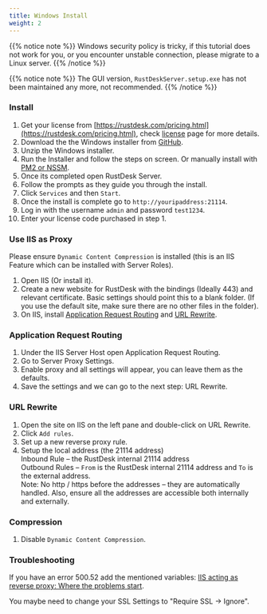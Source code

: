 ```yaml
---
title: Windows Install
weight: 2
---
```


{{% notice note %}}
Windows security policy is tricky, if this tutorial does not work for you, or you encounter unstable connection, please migrate to a Linux server.
{{% /notice %}}

{{% notice note %}}
The GUI version, `RustDeskServer.setup.exe` has not been maintained any more, not recommended.
{{% /notice %}}

### Install

1. Get your license from [https://rustdesk.com/pricing.html](https://rustdesk.com/pricing.html), check [license](https://rustdesk.com/docs/en/self-host/rustdesk-server-pro/license/) page for more details.
2. Download the the Windows installer from [GitHub](https://github.com/rustdesk/rustdesk-server-pro/releases/latest).
3. Unzip the Windows installer.
4. Run the Installer and follow the steps on screen. Or manually install with [PM2 or NSSM](https://rustdesk.com/docs/en/self-host/rustdesk-server-oss/windows/).
5. Once its completed open RustDesk Server.
6. Follow the prompts as they guide you through the install.
7. Click `Services` and then `Start`.
8. Once the install is complete go to `http://youripaddress:21114`.
9. Log in with the username `admin` and password `test1234`.
10. Enter your license code purchased in step 1.

### Use IIS as Proxy

Please ensure `Dynamic Content Compression` is installed (this is an IIS Feature which can be installed with Server Roles).
1. Open IIS (Or install it).
2. Create a new website for RustDesk with the bindings (Ideally 443) and relevant certificate. Basic settings should point this to a blank folder. (If you use the default site, make sure there are no other files in the folder).
3. On IIS, install [Application Request Routing](https://www.iis.net/downloads/microsoft/application-request-routing) and [URL Rewrite](https://learn.microsoft.com/en-us/iis/extensions/url-rewrite-module/using-the-url-rewrite-module).

### Application Request Routing

1. Under the IIS Server Host open Application Request Routing.
2. Go to Server Proxy Settings.
3. Enable proxy and all settings will appear, you can leave them as the defaults.
4. Save the settings and we can go to the next step: URL Rewrite.

### URL Rewrite

1. Open the site on IIS on the left pane and double-click on URL Rewrite.
2. Click `Add rules`.
3. Set up a new reverse proxy rule.
4. Setup the local address (the 21114 address) \
Inbound Rule – the RustDesk internal 21114 address \
Outbound Rules – `From` is the RustDesk internal 21114 address and `To` is the external address. \
Note: No http / https before the addresses – they are automatically handled. Also, ensure all the addresses are accessible both internally and externally.

### Compression

1. Disable `Dynamic Content Compression`.

### Troubleshooting

If you have an error 500.52 add the mentioned variables: [IIS acting as reverse proxy: Where the problems start](https://techcommunity.microsoft.com/t5/iis-support-blog/iis-acting-as-reverse-proxy-where-the-problems-start/ba-p/846259).

You maybe need to change your SSL Settings to "Require SSL → Ignore".

